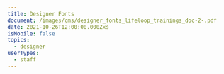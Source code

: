 ```yaml
---
title: Designer Fonts
document: /images/cms/designer_fonts_lifeloop_trainings_doc-2-.pdf
date: 2021-10-26T12:00:00.000Zxs
isMobile: false
topics:
  - designer
userTypes:
  - staff
---
```

